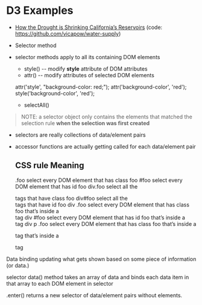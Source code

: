 # D3 Examples

- [How the Drought is Shrinking California’s Reservoirs](http://ww2.kqed.org/lowdown/2014/03/18/into-the-drought-californias-shrinking-reservoirs/)
  (code: https://github.com/vicapow/water-supply)

- Selector method
- selector methods apply to all its containing DOM elements
  + style() -- modify **style** attribute of DOM attributes
  + attr() -- modify attributes of selected DOM elements

  attr('style', "background-color: red;");
  attr('background-color', 'red');
  style('background-color', 'red');

  + selectAll()

> NOTE: a selector object only contains the elements that
matched the selection rule **when the selection was first created**
* selectors are really collections of data/element pairs
* accessor functions are actually getting called for each data/element pair

  CSS rule Meaning
  -----
  .foo select every DOM element that has class foo
  \#foo select every DOM element that has id foo
  div.foo select all the <div> tags that have class foo
  div#foo select all the <div> tags that have id foo
  div .foo select every DOM element that has class foo that’s inside a <div> tag
  div #foo select every DOM element that has id foo that’s inside a <div> tag
  div p .foo select every DOM element that has class foo that’s inside a <p> tag
  that’s inside a <div> tag

Data binding
updating what gets shown based on some piece of information (or data.)

selector data() method takes an array of data and binds each data item in
that array to each DOM element in selector

.enter() returns a new selector of data/element pairs
without elements.

